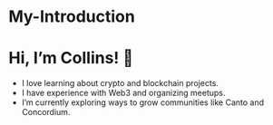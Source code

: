 # My-Introduction
# Hi, I’m Collins! 👋

- I love learning about crypto and blockchain projects.
- I have experience with Web3 and organizing meetups.
- I’m currently exploring ways to grow communities like Canto and Concordium.
